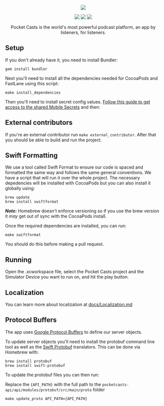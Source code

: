<p align="center">
    <img src="https://user-images.githubusercontent.com/7040243/190481901-1b47101c-da98-400f-b92b-bca9e66f4c8c.svg" />
</p>

<p align="center">
    <a href="https://buildkite.com/automattic/pocket-casts-ios"><img src="https://badge.buildkite.com/6c995de3d1584006341cc4dfda1312619f375385f5c0319dfe.svg?branch=trunk" /></a>
    <a href="https://github.com/Automattic/pocket-casts-ios/blob/trunk/LICENSE.md"><img src="https://img.shields.io/badge/license-MPL-black" /></a>
    <img src="https://img.shields.io/badge/platform-ios%20%7C%20watchos-lightgrey" />
</p>

<p align="center">
    Pocket Casts is the world's most powerful podcast platform, an app by listeners, for listeners.
</p>

## Setup

If you don't already have it, you need to install Bundler:

`gem install bundler`

Next you'll need to install all the dependencies needed for CocoaPods and FastLane using this script:

`make install_dependencies`

Then you'll need to install secret config values. [Follow this guide to get access to the shared Mobile Secrets](https://fieldguide.automattic.com/mobile-native-development/updating-mobile-secrets/) and then:

## External contributors

If you're an external contributor run `make external_contributor`. After that you should be able to build and run the project.

## Swift Formatting

We use a tool called Swift Format to ensure our code is spaced and formatted the same way and follows the same general conventions. We have a script that will run it over the whole project. The necessary depedencies will be installed with CocoaPods but you can also install it globally using:

```
brew update
brew install swiftformat
```
***Note:*** Homebrew doesn't enforce versioning so if you use the brew version it _may_ get out of sync with the CocoaPods install.

Once the required dependencies are installed, you can run:

`make swiftformat`

You should do this before making a pull request.

## Running

Open the .xcworkspace file, select the Pocket Casts project and the Simulator Device you want to run on, and hit the play button.

## Localization

You can learn more about localization at [docs/Localization.md](./documentation/localization.md)

## Protocol Buffers

The app uses [Google Protocol Buffers](https://developers.google.com/protocol-buffers) to define our server objects.

To update server objects you'll need to install the protobuf command line tool as well as the [Swift Protobuf](https://github.com/apple/swift-protobuf) translators. This can be done via Homebrew with:

```
brew install protobuf
brew install swift-protobuf
```

To update the protobuf files you can then run:

Replace the `{API_PATH}` with the full path to the `pocketcasts-api/api/modules/protobuf/src/main/proto` folder

```
make update_proto API_PATH={API_PATH}
```
